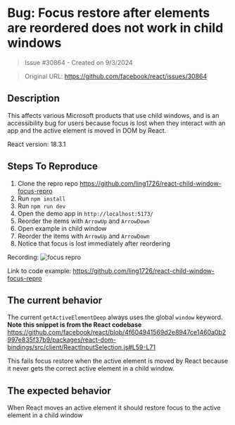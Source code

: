 # Bug: Focus restore after elements are reordered does not work in child windows

> Issue #30864 - Created on 9/3/2024

> Original URL: https://github.com/facebook/react/issues/30864

## Description

This affects various Microsoft products that use child windows, and is an accessibility bug for users because focus is lost when they interact with an app and the active element is moved in DOM by React.

React version: 18.3.1

## Steps To Reproduce

1. Clone the repro repo https://github.com/ling1726/react-child-window-focus-repro
2. Run `npm install`
3. Run `npm run dev`
4. Open the demo app in `http://localhost:5173/`
5. Reorder the items with `ArrowUp` and `ArrowDown`
6. Open example in child window
7. Reorder the items with `ArrowUp` and `ArrowDown`
8. Notice that focus is lost immediately after reordering

Recording: 
![focus repro](https://github.com/user-attachments/assets/81c4b4f9-08b5-4356-8251-49b909771f3f)

Link to code example: https://github.com/ling1726/react-child-window-focus-repro


## The current behavior
The current `getActiveElementDeep` always uses the global `window` keyword. **Note this snippet is from the React codebase**
https://github.com/facebook/react/blob/4f604941569d2e8947ce1460a0b2997e835f37b9/packages/react-dom-bindings/src/client/ReactInputSelection.js#L59-L71

This fails focus restore when the active element is moved by React because it never gets the correct active element in a child window. 

## The expected behavior

When React moves an active element it should restore focus to the active element in a child window
